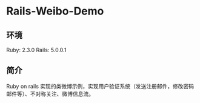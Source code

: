 # Rails-Weibo-Demo

## 环境
Ruby: 2.3.0
Rails: 5.0.0.1

## 简介
Ruby on rails 实现的类微博示例，实现用户验证系统（发送注册邮件，修改密码邮件等）、不对称关注、微博信息流。


